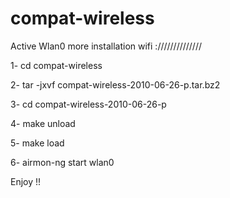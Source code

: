 # compat-wireless
Active Wlan0 more installation wifi ://////////////

1- cd compat-wireless

2- tar -jxvf compat-wireless-2010-06-26-p.tar.bz2

3- cd compat-wireless-2010-06-26-p

4- make unload

5- make load

6- airmon-ng start wlan0

Enjoy !!
